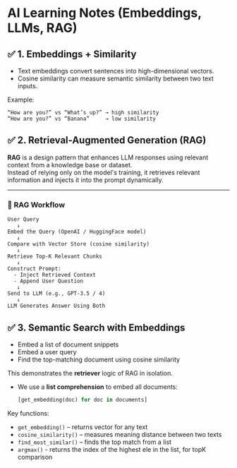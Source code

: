 # AI Learning Notes (Embeddings, LLMs, RAG)

## ✅ 1. Embeddings + Similarity

- Text embeddings convert sentences into high-dimensional vectors.
- Cosine similarity can measure semantic similarity between two text inputs.

Example:
```text
“How are you?” vs “What’s up?” → high similarity
“How are you?” vs “Banana”     → low similarity
```

## ✅ 2. Retrieval-Augmented Generation (RAG)

**RAG** is a design pattern that enhances LLM responses using relevant context from a knowledge base or dataset.  
Instead of relying only on the model's training, it retrieves relevant information and injects it into the prompt dynamically.

---

### 🔄 RAG Workflow

```text
User Query
   ↓
Embed the Query (OpenAI / HuggingFace model)
   ↓
Compare with Vector Store (cosine similarity)
   ↓
Retrieve Top-K Relevant Chunks
   ↓
Construct Prompt:
  - Inject Retrieved Context
  - Append User Question
   ↓
Send to LLM (e.g., GPT-3.5 / 4)
   ↓
LLM Generates Answer Using Both
```

## ✅ 3. Semantic Search with Embeddings

- Embed a list of document snippets
- Embed a user query
- Find the top-matching document using cosine similarity

This demonstrates the **retriever** logic of RAG in isolation.

- We use a **list comprehension** to embed all documents:
  ```python
  [get_embedding(doc) for doc in documents]
  ```

Key functions:
- `get_embedding()` – returns vector for any text
- `cosine_similarity()` – measures meaning distance between two texts
- `find_most_similar()` – finds the top match from a list
- `argmax()` - returns the index of the highest ele in the list, for topK comparison
